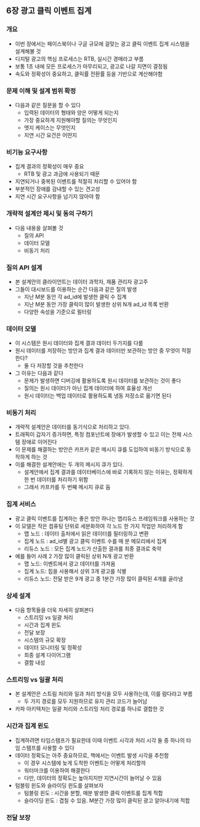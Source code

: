 ## 6장 광고 클릭 이벤트 집계

### 개요
- 이번 장에서는 페이스북이나 구글 규모에 걸맞는 광고 클릭 이벤트 집계 시스템을 설계해볼 것
- 디지털 광고의 핵심 프로세스는 RTB, 실시간 경매라고 부름
- 보통 1초 내에 모든 프로세스가 마무리되고, 광고로 나갈 지면이 결정됨
- 속도와 정확성이 중요하고, 클릭률 전환률 등을 기반으로 계산해야함

### 문제 이해 및 설계 범위 확정
- 다음과 같은 질문을 할 수 있다
  - 입력된 데이터의 형태와 양은 어떻게 되는지
  - 가장 중요하게 지원해야할 질의는 무엇인지
  - 엣지 케이스는 무엇인지
  - 지연 시간 요건은 어떤지

### 비기능 요구사항
- 집계 결과의 정확성이 매우 중요
  - RTB 및 광고 과금에 사용되기 때문
- 지연되거나 중복된 이벤트를 적절히 처리할 수 있어야 함
- 부분적인 장애를 감내할 수 있는 견고성
- 지연 시간 요구사항을 넘기지 않아야 함

### 개략적 설계안 제시 및 동의 구하기
- 다음 내용을 살펴볼 것
  - 질의 API
  - 데이터 모델
  - 비동기 처리

### 질의 API 설계
- 본 설계안의 클라이언트는 데이터 과학자, 제품 관리자 광고주
- 그들이 대시보드를 이용하는 순간 다음과 같은 질의 발생
  - 지난 M분 동안 각 ad_id에 발생한 클릭 수 집계
  - 지난 M분 동안 가장 클릭이 많이 발생한 상위 N개 ad_id 목록 반환
  - 다양한 속성을 기준으로 필터링

### 데이터 모델
- 이 시스템은 원시 데이터와 집계 결과 데이터 두가지를 다룸
- 원시 데이터를 저장하는 방안과 집계 결과 데이터만 보관하는 방안 중 무엇이 적절한다?
  - 둘 다 저장할 것을 추천한다
- 그 이유는 다음과 같다
  - 문제가 발생하면 디버깅에 활용하도록 원시 데이터를 보관하는 것이 좋다
  - 질의는 원시 데이터가 아닌 집계 데이터에 하여 효율성 개선
  - 원시 데이터는 백업 데이터로 활용하도록 냉동 저장소로 옮기면 된다

### 비동기 처리
- 개략적 설계안은 데이터를 동기식으로 처리하고 있다.
- 트래픽이 갑자기 증가하면, 특정 컴포넌트에 장애가 발생할 수 있고 이는 전체 시스템 장애로 이어진다
- 이 문제를 해결하는 방안은 카프카 같은 메시지 큐를 도입하여 비동기 방식으로 동작하게 하는 것
- 이를 해결한 설계안에는 두 개의 메시지 큐가 있다.
  - 설계안에서 집계 결과를 데이터베이스에 바로 기록하지 않는 이유는, 정확하게 한 번 데이터를 처리하기 위함
  - 그래서 카프카를 두 번째 메시지 큐로 둠

### 집계 서비스
- 광고 클릭 이벤트를 집계하는 좋은 방안 하나는 맵리듀스 프레임워크를 사용하는 것
- 이 모델은 작은 컴퓨팅 단위로 세분화하여 각 노드 한 가지 작업만 처리하게 함
  - 맵 노드 : 데이터 출처에서 읽은 데이터를 필터링하고 변환
  - 집계 노드 : ad_id별 광고 클릭 이벤트 수를 매 분 메모리에서 집계
  - 리듀스 노드 : 모든 집계 노드가 산출한 결과를 최종 결과로 축약
- 예를 들어 사례 2 가장 많이 클릭된 상위 N개 광고 반환
  - 맵 노드: 이벤트에서 광고 데이터를 가져옴
  - 집계 노드: 힙을 사용해서 상위 3개 광고를 식별
  - 리듀스 노드: 전달 받은 9개 광고 중 1분간 가장 많이 클릭된 4개를 골라냄

### 상세 설계
- 다음 항목들을 더욱 자세히 살펴본다
  - 스트리밍 vs 일괄 처리
  - 시간과 집계 윈도
  - 전달 보장
  - 시스템의 규모 확장
  - 데이터 모니터링 및 정확성
  - 최종 설계 다이어그램
  - 결함 내성

### 스트리밍 vs 일괄 처리
- 본 설계안은 스트림 처리와 일과 처리 방식을 모두 사용하는데, 이를 람다라고 부름
  - 두 가지 경로를 모두 지원하므로 유지 관리 코드가 늘어남
- 카파 아키텍처는 일괄 처리와 스트리밍 처리 경로를 하나로 결합한 것

### 시간과 집계 윈도
- 집계하려면 타임스탬프가 필요한데 이때 이벤트 시각과 처리 시각 둘 중 하나의 타임 스탬프를 사용할 수 있다
- 데이터 정확도는 아주 중요하므로, 책에서는 이벤트 발생 시각을 추천함
  - 이 경우 시스템에 늦게 도착한 이벤트는 어떻게 처리할까
  - 워터마크를 이용하여 해결한다
  - 다만, 데이터의 정확도는 높아지지만 지연시간이 늘어날 수 있음
- 텀블링 윈도와 슬라이딩 윈도를 살펴보자
  - 텀블링 윈도 : 시간을 분할, 매분 발생한 클릭 이벤트를 집계 적합
  - 슬라이딩 윈도 : 겹칠 수 있음. M분간 가장 많이 클릭된 광고 알아내기에 적합

### 전달 보장

